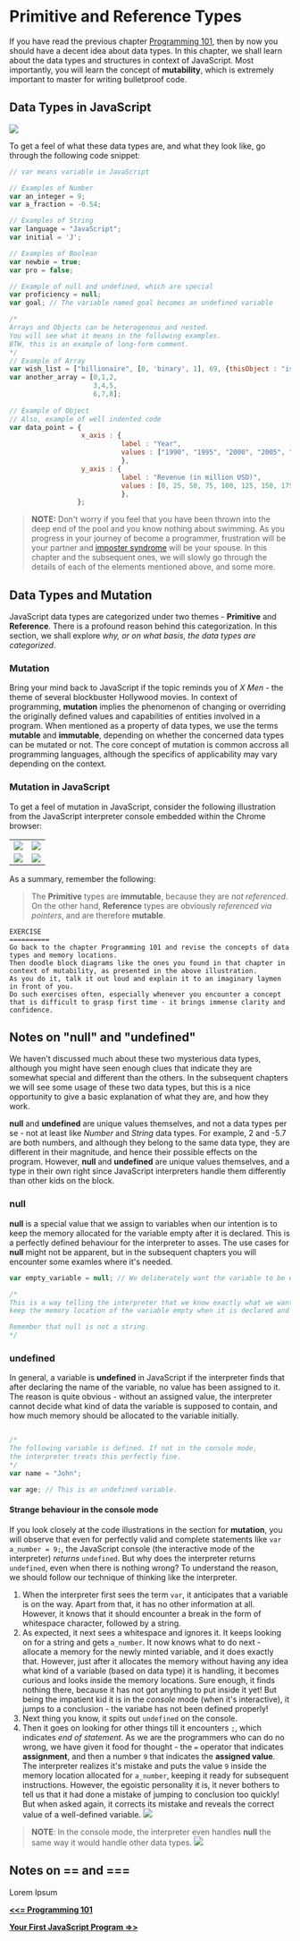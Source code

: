 # Primitive and Reference Types

If you have read the previous chapter [Programming 101](https://github.com/datasouvik/getting_started_with_javascript/blob/master/Chapters/2_programming101.md), then by now you should have a decent idea about data types. In this chapter, we shall learn about the data types and structures in context of JavaScript. Most importantly, you will learn the concept of __mutability__, which is extremely important to master for writing bulletproof code.

## Data Types in JavaScript

![](https://github.com/datasouvik/getting_started_with_javascript/blob/master/Assets/dataTypes.png)    

To get a feel of what these data types are, and what they look like, go through the following code snippet:    

```javascript
// var means variable in JavaScript

// Examples of Number
var an_integer = 9;
var a_fraction = -0.54;

// Examples of String
var language = "JavaScript";
var initial = 'J';

// Examples of Boolean
var newbie = true;
var pro = false;

// Example of null and undefined, which are special
var proficiency = null;
var goal; // The variable named goal becomes an undefined variable

/*
Arrays and Objects can be heterogenous and nested.
You will see what it means in the following examples.
BTW, this is an example of long-form comment.
*/
// Example of Array
var wish_list = ["billionaire", [0, 'binary', 1], 69, {thisObject : "isAwesOme"}];
var another_array = [0,1,2,
                     3,4,5,
                     6,7,8];
                     
// Example of Object
// Also, example of well indented code
var data_point = {
                  x_axis : {
                            label : "Year", 
                            values : ["1990", "1995", "2000", "2005", "2010", "2015", "2012"],
                            },
                  y_axis : {
                            label : "Revenue (in million USD)",
                            values : [0, 25, 50, 75, 100, 125, 150, 175, 200, 250, 300, 350, 400],
                            },
                 };
```

> __NOTE:__ Don't worry if you feel that you have been thrown into the deep end of the pool and you know nothing about swimming. As you progress in your journey of become a programmer, frustration will be your partner and [imposter syndrome](https://en.wikipedia.org/wiki/Impostor_syndrome) will be your spouse. In this chapter and the subsequent ones, we will slowly go through the details of each of the elements mentioned above, and some more.    

## Data Types and Mutation

JavaScript data types are categorized under two themes - __Primitive__ and __Reference__. There is a profound reason behind this categorization. In this section, we shall explore _why, or on what basis, the data types are categorized_.

### Mutation

Bring your mind back to JavaScript if the topic reminds you of _X Men_ - the theme of several blockbuster Hollywood movies. In context of programming, __mutation__ implies the phenomenon of changing or overriding the originally defined values and capabilities of entities involved in a program. When mentioned as a property of data types, we use the terms __mutable__ and __immutable__, depending on whether the concerned data types can be mutated or not. The core concept of mutation is common accross all programming languages, although the specifics of applicability may vary depending on the context.

### Mutation in JavaScript
To get a feel of mutation in JavaScript, consider the following illustration from the JavaScript interpreter console embedded within the Chrome browser:

<table>
  <thead>
  </head>
  <tbody>
    <tr>
      <td>
        <img src="https://github.com/datasouvik/getting_started_with_javascript/blob/master/Assets/immutableNumber.png"/>
      </td>
      <td>
        <img src="https://github.com/datasouvik/getting_started_with_javascript/blob/master/Assets/mutableObject.png"/>      
      </td>
    </tr>
    <tr>
      <td>
        <img src="https://github.com/datasouvik/getting_started_with_javascript/blob/master/Assets/immutableText.png"/>
      </td>
      <td>
        <img src="https://github.com/datasouvik/getting_started_with_javascript/blob/master/Assets/mutableText.png"/>      
      </td>
  </tr>  
  </tbody>
</table>


As a summary, remember the following:  
> The __Primitive__ types are __immutable__, because they are _not referenced_. On the other hand, __Reference__ types are obviously _referenced via pointers_, and are therefore __mutable__.    

```
EXERCISE
==========
Go back to the chapter Programming 101 and revise the concepts of data types and memory locations. 
Then doodle block diagrams like the ones you found in that chapter in context of mutability, as presented in the above illustration. 
As you do it, talk it out loud and explain it to an imaginary laymen in front of you. 
Do such exercises often, especially whenever you encounter a concept that is difficult to grasp first time - it brings immense clarity and confidence.
```
## Notes on "null" and "undefined"
We haven't discussed much about these two mysterious data types, although you might have seen enough clues that indicate they are somewhat special and different than the others. In the subsequent chapters we will see some usage of these two data types, but this is a nice opportunity to give a basic explanation of what they are, and how they work.

__null__ and __undefined__ are unique values themselves, and not a data types per se - not at least like _Number_ and _String_ data types. For example, 2 and -5.7 are both numbers, and although they belong to the same data type, they are different in their magnitude, and hence their possible effects on the program. However, __null__ and __undefined__ are unique values themselves, and a type in their own right since JavaScript interpreters handle them differently than other kids on the block.    

### null

__null__ is a special value that we assign to variables when our intention is to keep the memory allocated for the variable empty after it is declared. This is a perfectly defined behaviour for the interpreter to asses. The use cases for __null__ might not be apparent, but in the subsequent chapters you will encounter some examles where it's needed.

```javascript
var empty_variable = null; // We deliberately want the variable to be empty.

/* 
This is a way telling the interpreter that we know exactly what we want to do - 
keep the memory location of the variable empty when it is declared and initialized.

Remember that null is not a string.
*/
```


### undefined
In general, a variable is __undefined__ in JavaScript if the interpreter finds that after declaring the name of the variable, no value has been assigned to it. The reason is quite obvious - without an assigned value, the interpreter cannot decide what kind of data the variable is supposed to contain, and how much memory should be allocated to the variable initially.     

```javascript

/* 
The following variable is defined. If not in the console mode, 
the interpreter treats this perfectly fine.
*/
var name = "John"; 

var age; // This is an undefined variable. 
```

#### Strange behaviour in the console mode
If you look closely at the code illustrations in the section for __mutation__, you will observe that even for perfectly valid and complete statements like `var a_number = 9;`, the JavaScript console (the interactive mode of the interpreter) _returns_ `undefined`. But why does the interpreter returns `undefined`, even when there is nothing wrong? To understand the reason, we should follow our technique of thinking like the interpreter.    

  1. When the interpreter first sees the term `var`, it anticipates that a variable is on the way. Apart from that, it has no other information at all. However, it knows that it should encounter a break in the form of whitespace character, followed by a string.    
  2. As expected, it next sees a whitespace and ignores it. It keeps looking on for a string and gets `a_number`. It now knows what to do next - allocate a memory for the newly minted variable, and it does exactly that. However, just after it allocates the memory without having any idea what kind of a variable (based on data type) it is handling, it becomes curious and looks inside the memory locations. Sure enough, it finds nothing there, because it has not got anything to put inside it yet! But being the impatient kid it is in the _console_ mode (when it's interactive), it jumps to a conclusion - the variabe has not been defined properly!     
  3. Next thing you know, it spits out `undefined` on the console.    
  4. Then it goes on looking for other things till it encounters `;`, which indicates _end of statement_. As we are the programmers who can do no wrong, we have given it food for thought - the `=` operator that indicates __assignment__, and then a number `9` that indicates the __assigned value__. The interpreter realizes it's mistake and puts the value `9` inside the memory location allocated for `a_number`, keeping it ready for subsequent instructions. However, the egoistic personality it is, it never bothers to tell us that it had done a mistake of jumping to conclusion too quickly! But when asked again, it corrects its mistake and reveals the correct value of a well-defined variable.
  ![](https://github.com/datasouvik/getting_started_with_javascript/blob/master/Assets/undefinedSelfCorrection.png)      
  
> __NOTE__: In the console mode, the interpreter even handles __null__ the same way it would handle other data types.
![](https://github.com/datasouvik/getting_started_with_javascript/blob/master/Assets/nullUndefined%20Console.png)     


## Notes on == and ===
Lorem Ipsum



[__<<= Programming 101__](https://github.com/datasouvik/getting_started_with_javascript/blob/master/Chapters/2_programming101.md)    

[__Your First JavaScript Program =>>__](https://github.com/datasouvik/getting_started_with_javascript/blob/master/Chapters/4_your_first_javascript_program.md)

